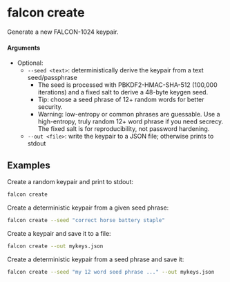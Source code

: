 # falcon create

Generate a new FALCON-1024 keypair.

#### Arguments
  - Optional:
    - `--seed <text>`: deterministically derive the keypair from a text seed/passphrase
      - The seed is processed with PBKDF2-HMAC-SHA-512 (100,000 iterations) and a fixed salt to derive a 48-byte keygen seed.
      - Tip: choose a seed phrase of 12+ random words for better security.
      - Warning: low-entropy or common phrases are guessable. Use a high-entropy, truly random 12+ word phrase if you need secrecy. The fixed salt is for reproducibility, not password hardening.
    - `--out <file>`: write the keypair to a JSON file; otherwise prints to stdout

## Examples

Create a random keypair and print to stdout:

```bash
falcon create
```

Create a deterministic keypair from a given seed phrase:

```bash
falcon create --seed "correct horse battery staple"
```

Create a keypair and save it to a file:

```bash
falcon create --out mykeys.json
```

Create a deterministic keypair from a seed phrase and save it:

```bash
falcon create --seed "my 12 word seed phrase ..." --out mykeys.json
```
